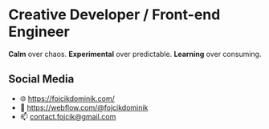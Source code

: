 # Creative Developer / Front-end Engineer

**Calm** over chaos.
**Experimental** over predictable.
**Learning** over consuming.

## Social Media
- 🌐 https://fojcikdominik.com/
- 🎉 https://webflow.com/@fojcikdominik
- 📫 contact.fojcik@gmail.com

<!---
DGFX/DGFX is a ✨ special ✨ repository because its `README.md` (this file) appears on your GitHub profile.
You can click the Preview link to take a look at your changes.
--->
